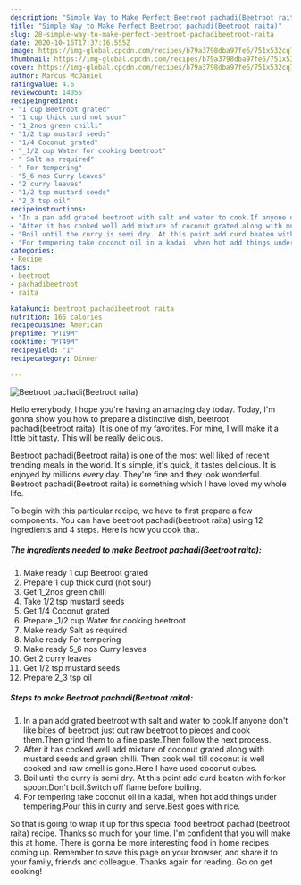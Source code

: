 ```yaml
---
description: "Simple Way to Make Perfect Beetroot pachadi(Beetroot raita)"
title: "Simple Way to Make Perfect Beetroot pachadi(Beetroot raita)"
slug: 28-simple-way-to-make-perfect-beetroot-pachadibeetroot-raita
date: 2020-10-16T17:37:16.555Z
image: https://img-global.cpcdn.com/recipes/b79a3798dba97fe6/751x532cq70/beetroot-pachadibeetroot-raita-recipe-main-photo.jpg
thumbnail: https://img-global.cpcdn.com/recipes/b79a3798dba97fe6/751x532cq70/beetroot-pachadibeetroot-raita-recipe-main-photo.jpg
cover: https://img-global.cpcdn.com/recipes/b79a3798dba97fe6/751x532cq70/beetroot-pachadibeetroot-raita-recipe-main-photo.jpg
author: Marcus McDaniel
ratingvalue: 4.6
reviewcount: 14055
recipeingredient:
- "1 cup Beetroot grated"
- "1 cup thick curd not sour"
- "1_2nos green chilli"
- "1/2 tsp mustard seeds"
- "1/4 Coconut grated"
- "_1/2 cup Water for cooking beetroot"
- " Salt as required"
- " For tempering"
- "5_6 nos Curry leaves"
- "2 curry leaves"
- "1/2 tsp mustard seeds"
- "2_3 tsp oil"
recipeinstructions:
- "In a pan add grated beetroot with salt and water to cook.If anyone don&#39;t like bites of beetroot just cut raw beetroot to pieces and cook them.Then grind them to a fine paste.Then follow the next process."
- "After it has cooked well add mixture of coconut grated along with mustard seeds and green chilli. Then cook well till coconut is well cooked and raw smell is gone.Here I have used coconut cubes."
- "Boil until the curry is semi dry. At this point add curd beaten with forkor spoon.Don&#39;t boil.Switch off flame before boiling."
- "For tempering take coconut oil in a kadai, when hot add things under tempering.Pour this in curry and serve.Best goes with rice."
categories:
- Recipe
tags:
- beetroot
- pachadibeetroot
- raita

katakunci: beetroot pachadibeetroot raita 
nutrition: 165 calories
recipecuisine: American
preptime: "PT19M"
cooktime: "PT49M"
recipeyield: "1"
recipecategory: Dinner

---
```



![Beetroot pachadi(Beetroot raita)](https://img-global.cpcdn.com/recipes/b79a3798dba97fe6/751x532cq70/beetroot-pachadibeetroot-raita-recipe-main-photo.jpg)

Hello everybody, I hope you're having an amazing day today. Today, I'm gonna show you how to prepare a distinctive dish, beetroot pachadi(beetroot raita). It is one of my favorites. For mine, I will make it a little bit tasty. This will be really delicious.

Beetroot pachadi(Beetroot raita) is one of the most well liked of recent trending meals in the world. It's simple, it's quick, it tastes delicious. It is enjoyed by millions every day. They're fine and they look wonderful. Beetroot pachadi(Beetroot raita) is something which I have loved my whole life.




To begin with this particular recipe, we have to first prepare a few components. You can have beetroot pachadi(beetroot raita) using 12 ingredients and 4 steps. Here is how you cook that.

<!--inarticleads1-->

##### The ingredients needed to make Beetroot pachadi(Beetroot raita):

1. Make ready 1 cup Beetroot grated
1. Prepare 1 cup thick curd (not sour)
1. Get 1_2nos green chilli
1. Take 1/2 tsp mustard seeds
1. Get 1/4 Coconut grated
1. Prepare _1/2 cup Water for cooking beetroot
1. Make ready  Salt as required
1. Make ready  For tempering
1. Make ready 5_6 nos Curry leaves
1. Get 2 curry leaves
1. Get 1/2 tsp mustard seeds
1. Prepare 2_3 tsp oil




<!--inarticleads2-->

##### Steps to make Beetroot pachadi(Beetroot raita):

1. In a pan add grated beetroot with salt and water to cook.If anyone don&#39;t like bites of beetroot just cut raw beetroot to pieces and cook them.Then grind them to a fine paste.Then follow the next process.
1. After it has cooked well add mixture of coconut grated along with mustard seeds and green chilli. Then cook well till coconut is well cooked and raw smell is gone.Here I have used coconut cubes.
1. Boil until the curry is semi dry. At this point add curd beaten with forkor spoon.Don&#39;t boil.Switch off flame before boiling.
1. For tempering take coconut oil in a kadai, when hot add things under tempering.Pour this in curry and serve.Best goes with rice.




So that is going to wrap it up for this special food beetroot pachadi(beetroot raita) recipe. Thanks so much for your time. I'm confident that you will make this at home. There is gonna be more interesting food in home recipes coming up. Remember to save this page on your browser, and share it to your family, friends and colleague. Thanks again for reading. Go on get cooking!
